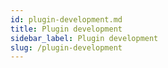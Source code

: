 ```yaml
---
id: plugin-development.md
title: Plugin development
sidebar_label: Plugin development
slug: /plugin-development
---
```

